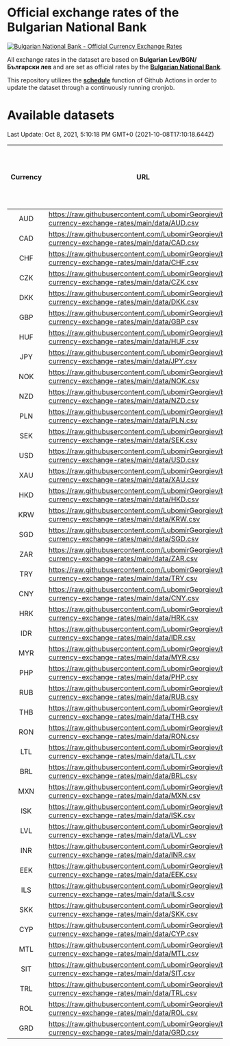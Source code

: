 # Official exchange rates of the Bulgarian National Bank

[![Bulgarian National Bank - Official Currency Exchange Rates](https://github.com/LubomirGeorgiev/bnb-currency-exchange-rates/actions/workflows/update-rates.yml/badge.svg?branch=main)](https://github.com/LubomirGeorgiev/bnb-currency-exchange-rates/actions/workflows/update-rates.yml)

All exchange rates in the dataset are based on **Bulgarian Lev/BGN/Български лев** and are set as official rates by the [**Bulgarian National Bank**](https://www.bnb.bg/Statistics/StExternalSector/StExchangeRates/StERForeignCurrencies/index.htm?toLang=_EN).

This repository utilizes the [**schedule**](https://docs.github.com/en/actions/reference/events-that-trigger-workflows) function of Github Actions in order to update the dataset through a continuously running cronjob.

# Available datasets

<!-- START LINKS (DO NOT EVER FU*ING DELETE THIS COMMENT FOR THE LOVE OF YOUR LIFE!!! IF YOU ARE CURIOS HOW IT WORKS, YOU CAN HAVE A LOOK AT ./src/updateReadme.ts) -->

Last Update: Oct 8, 2021, 5:10:18 PM GMT+0 (2021-10-08T17:10:18.644Z)

| Currency | URL                                                                                             | Number of records | Number of missing days that were filled in |
| :------: | ----------------------------------------------------------------------------------------------- | :---------------: | :----------------------------------------: |
|   AUD    | https://raw.githubusercontent.com/LubomirGeorgiev/bnb-currency-exchange-rates/main/data/AUD.csv |       7913        |                    2439                    |
|   CAD    | https://raw.githubusercontent.com/LubomirGeorgiev/bnb-currency-exchange-rates/main/data/CAD.csv |       7913        |                    2439                    |
|   CHF    | https://raw.githubusercontent.com/LubomirGeorgiev/bnb-currency-exchange-rates/main/data/CHF.csv |       7913        |                    2439                    |
|   CZK    | https://raw.githubusercontent.com/LubomirGeorgiev/bnb-currency-exchange-rates/main/data/CZK.csv |       7913        |                    2439                    |
|   DKK    | https://raw.githubusercontent.com/LubomirGeorgiev/bnb-currency-exchange-rates/main/data/DKK.csv |       7913        |                    2439                    |
|   GBP    | https://raw.githubusercontent.com/LubomirGeorgiev/bnb-currency-exchange-rates/main/data/GBP.csv |       7913        |                    2439                    |
|   HUF    | https://raw.githubusercontent.com/LubomirGeorgiev/bnb-currency-exchange-rates/main/data/HUF.csv |       7913        |                    2439                    |
|   JPY    | https://raw.githubusercontent.com/LubomirGeorgiev/bnb-currency-exchange-rates/main/data/JPY.csv |       7913        |                    2439                    |
|   NOK    | https://raw.githubusercontent.com/LubomirGeorgiev/bnb-currency-exchange-rates/main/data/NOK.csv |       7913        |                    2439                    |
|   NZD    | https://raw.githubusercontent.com/LubomirGeorgiev/bnb-currency-exchange-rates/main/data/NZD.csv |       7913        |                    2439                    |
|   PLN    | https://raw.githubusercontent.com/LubomirGeorgiev/bnb-currency-exchange-rates/main/data/PLN.csv |       7913        |                    2439                    |
|   SEK    | https://raw.githubusercontent.com/LubomirGeorgiev/bnb-currency-exchange-rates/main/data/SEK.csv |       7913        |                    2439                    |
|   USD    | https://raw.githubusercontent.com/LubomirGeorgiev/bnb-currency-exchange-rates/main/data/USD.csv |       7913        |                    2439                    |
|   XAU    | https://raw.githubusercontent.com/LubomirGeorgiev/bnb-currency-exchange-rates/main/data/XAU.csv |       7913        |                    2441                    |
|   HKD    | https://raw.githubusercontent.com/LubomirGeorgiev/bnb-currency-exchange-rates/main/data/HKD.csv |       7611        |                    2348                    |
|   KRW    | https://raw.githubusercontent.com/LubomirGeorgiev/bnb-currency-exchange-rates/main/data/KRW.csv |       7611        |                    2348                    |
|   SGD    | https://raw.githubusercontent.com/LubomirGeorgiev/bnb-currency-exchange-rates/main/data/SGD.csv |       7611        |                    2348                    |
|   ZAR    | https://raw.githubusercontent.com/LubomirGeorgiev/bnb-currency-exchange-rates/main/data/ZAR.csv |       7611        |                    2348                    |
|   TRY    | https://raw.githubusercontent.com/LubomirGeorgiev/bnb-currency-exchange-rates/main/data/TRY.csv |       6097        |                    1882                    |
|   CNY    | https://raw.githubusercontent.com/LubomirGeorgiev/bnb-currency-exchange-rates/main/data/CNY.csv |       5977        |                    1846                    |
|   HRK    | https://raw.githubusercontent.com/LubomirGeorgiev/bnb-currency-exchange-rates/main/data/HRK.csv |       5977        |                    1846                    |
|   IDR    | https://raw.githubusercontent.com/LubomirGeorgiev/bnb-currency-exchange-rates/main/data/IDR.csv |       5977        |                    1846                    |
|   MYR    | https://raw.githubusercontent.com/LubomirGeorgiev/bnb-currency-exchange-rates/main/data/MYR.csv |       5977        |                    1846                    |
|   PHP    | https://raw.githubusercontent.com/LubomirGeorgiev/bnb-currency-exchange-rates/main/data/PHP.csv |       5977        |                    1846                    |
|   RUB    | https://raw.githubusercontent.com/LubomirGeorgiev/bnb-currency-exchange-rates/main/data/RUB.csv |       5977        |                    1846                    |
|   THB    | https://raw.githubusercontent.com/LubomirGeorgiev/bnb-currency-exchange-rates/main/data/THB.csv |       5977        |                    1846                    |
|   RON    | https://raw.githubusercontent.com/LubomirGeorgiev/bnb-currency-exchange-rates/main/data/RON.csv |       5918        |                    1828                    |
|   LTL    | https://raw.githubusercontent.com/LubomirGeorgiev/bnb-currency-exchange-rates/main/data/LTL.csv |       5150        |                    1579                    |
|   BRL    | https://raw.githubusercontent.com/LubomirGeorgiev/bnb-currency-exchange-rates/main/data/BRL.csv |       5008        |                    1550                    |
|   MXN    | https://raw.githubusercontent.com/LubomirGeorgiev/bnb-currency-exchange-rates/main/data/MXN.csv |       5008        |                    1550                    |
|   ISK    | https://raw.githubusercontent.com/LubomirGeorgiev/bnb-currency-exchange-rates/main/data/ISK.csv |       4914        |                    1518                    |
|   LVL    | https://raw.githubusercontent.com/LubomirGeorgiev/bnb-currency-exchange-rates/main/data/LVL.csv |       4785        |                    1465                    |
|   INR    | https://raw.githubusercontent.com/LubomirGeorgiev/bnb-currency-exchange-rates/main/data/INR.csv |       4641        |                    1436                    |
|   EEK    | https://raw.githubusercontent.com/LubomirGeorgiev/bnb-currency-exchange-rates/main/data/EEK.csv |       3995        |                    1221                    |
|   ILS    | https://raw.githubusercontent.com/LubomirGeorgiev/bnb-currency-exchange-rates/main/data/ILS.csv |       3915        |                    1215                    |
|   SKK    | https://raw.githubusercontent.com/LubomirGeorgiev/bnb-currency-exchange-rates/main/data/SKK.csv |       2965        |                    907                     |
|   CYP    | https://raw.githubusercontent.com/LubomirGeorgiev/bnb-currency-exchange-rates/main/data/CYP.csv |       2901        |                    885                     |
|   MTL    | https://raw.githubusercontent.com/LubomirGeorgiev/bnb-currency-exchange-rates/main/data/MTL.csv |       2599        |                    794                     |
|   SIT    | https://raw.githubusercontent.com/LubomirGeorgiev/bnb-currency-exchange-rates/main/data/SIT.csv |       2537        |                    773                     |
|   TRL    | https://raw.githubusercontent.com/LubomirGeorgiev/bnb-currency-exchange-rates/main/data/TRL.csv |       1814        |                    555                     |
|   ROL    | https://raw.githubusercontent.com/LubomirGeorgiev/bnb-currency-exchange-rates/main/data/ROL.csv |       1693        |                    520                     |
|   GRD    | https://raw.githubusercontent.com/LubomirGeorgiev/bnb-currency-exchange-rates/main/data/GRD.csv |        361        |                    109                     |

<!-- END LINKS (DO NOT EVER FU*ING DELETE THIS COMMENT FOR THE LOVE OF YOUR LIFE!!! IF YOU ARE CURIOS HOW IT WORKS, YOU CAN HAVE A LOOK AT ./src/updateReadme.ts) -->
